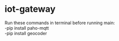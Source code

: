 # iot-gateway
Run these commands in terminal before running main:\
-pip install paho-mqtt\
-pip install geocoder
